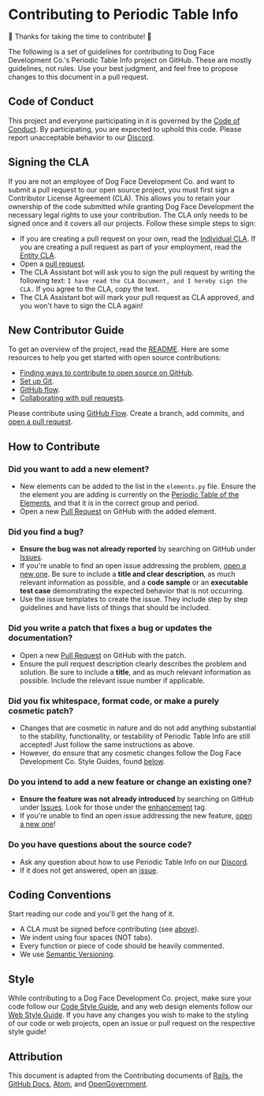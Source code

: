 # Contributing to Periodic Table Info

🎉 Thanks for taking the time to contribute! 🎉

The following is a set of guidelines for contributing to Dog Face Development Co.'s Periodic Table Info project on GitHub. These are mostly guidelines, not rules. Use your best judgment, and feel free to propose changes to this document in a pull request.

## Code of Conduct

This project and everyone participating in it is governed by the [Code of Conduct](CODE_OF_CONDUCT.md). By participating, you are expected to uphold this code. Please report unacceptable behavior to our [Discord](https://discord.gg/JF2cgABFPw).

## Signing the CLA

If you are not an employee of Dog Face Development Co. and want to submit a pull request to our open source project, you must first sign a Contributor License Agreement (CLA). This allows you to retain your ownership of the code submitted while granting Dog Face Development the necessary legal rights to use your contribution. The CLA only needs to be signed once and it covers all our projects. Follow these simple steps to sign:

- If you are creating a pull request on your own, read the [Individual CLA](https://github.com/Dog-Face-Development/Periodic-Table-Info/blob/master/docs/legal/CLA_INDIVIDUAL.md). If you are creating a pull request as part of your employment, read the [Entity CLA](https://github.com/Dog-Face-Development/Periodic-Table-Info/blob/master/docs/legal/CLA_ENTITY.md).
- Open a [pull request](https://github.com/Dog-Face-Development/Periodic-Table-Info/compare).
- The CLA Assistant bot will ask you to sign the pull request by writing the following text: `I have read the CLA Document, and I hereby sign the CLA.` If you agree to the CLA, copy the text.
- The CLA Assistant bot will mark your pull request as CLA approved, and you won't have to sign the CLA again!

## New Contributor Guide

To get an overview of the project, read the [README](README.md). Here are some resources to help you get started with open source contributions:

- [Finding ways to contribute to open source on GitHub](https://docs.github.com/en/get-started/exploring-projects-on-github/finding-ways-to-contribute-to-open-source-on-github).
- [Set up Git](https://docs.github.com/en/get-started/quickstart/set-up-git).
- [GitHub flow](https://docs.github.com/en/get-started/quickstart/github-flow).
- [Collaborating with pull requests](https://docs.github.com/en/github/collaborating-with-pull-requests).

Please contribute using [GitHub Flow](https://guides.github.com/introduction/flow). Create a branch, add commits, and [open a pull request](https://github.com/Dog-Face-Development/Periodic-Table-Info/compare).

## How to Contribute

### Did you want to add a new element?

- New elements can be added to the list in the `elements.py` file. Ensure the the element you are adding is currently on the [Periodic Table of the Elements](https://pubchem.ncbi.nlm.nih.gov/periodic-table/), and that it is in the correct group and period.
- Open a new [Pull Request](https://github.com/Dog-Face-Development/Periodic-Table-Info/compare) on GitHub with the added element.

### Did you find a bug?

- **Ensure the bug was not already reported** by searching on GitHub under [Issues](https://github.com/Dog-Face-Development/Periodic-Table-Info/issues).
- If you're unable to find an open issue addressing the problem, [open a new one](https://github.com/Dog-Face-Development/Periodic-Table-Info/issues/new/choose). Be sure to include a **title and clear description**, as much relevant information as possible, and a **code sample** or an **executable test case** demonstrating the expected behavior that is not occurring.
- Use the issue templates to create the issue. They include step by step guidelines and have lists of things that should be included.

### Did you write a patch that fixes a bug or updates the documentation?

- Open a new [Pull Request](https://github.com/Dog-Face-Development/Periodic-Table-Info/compare) on GitHub with the patch.
- Ensure the pull request description clearly describes the problem and solution. Be sure to include a **title**, and as much relevant information as possible. Include the relevant issue number if applicable.

### Did you fix whitespace, format code, or make a purely cosmetic patch?

- Changes that are cosmetic in nature and do not add anything substantial to the stability, functionality, or testability of Periodic Table Info are still accepted! Just follow the same instructions as above.
- However, do ensure that any cosmetic changes follow the Dog Face Development Co. Style Guides, found [below](#style).

### Do you intend to add a new feature or change an existing one?

- **Ensure the feature was not already introduced** by searching on GitHub under [Issues](https://github.com/Dog-Face-Development/Periodic-Table-Info/issues). Look for those under the [enhancement](https://github.com/Dog-Face-Development/Periodic-Table-Info/issues?q=is%3Aissue+is%3Aopen+label%3Aenhancement) tag.
- If you're unable to find an open issue addressing the new feature, [open a new one](https://github.com/Dog-Face-Development/Periodic-Table-Info/issues/new/choose)!

### Do you have questions about the source code?

- Ask any question about how to use Periodic Table Info on our [Discord](https://discord.gg/JF2cgABFPw).
- If it does not get answered, open an [issue](https://github.com/Dog-Face-Development/Periodic-Table-Info/issues/new/choose).  

## Coding Conventions

Start reading our code and you'll get the hang of it.

- A CLA must be signed before contributing (see [above](#signing-the-cla)).
- We indent using four spaces (NOT tabs).
- Every function or piece of code should be heavily commented.
- We use [Semantic Versioning](https://semver.org/).

## Style

While contributing to a Dog Face Development Co. project, make sure your code follow our [Code Style Guide](https://github.com/Dog-Face-Development/DFD-Code-Style-Guide), and any web design elements follow our [Web Style Guide](https://github.com/Dog-Face-Development/DFD-Web-Style-Guide). If you have any changes you wish to make to the styling of our code or web projects, open an issue or pull request on the respective style guide!

## Attribution

This document is adapted from the Contributing documents of [Rails](https://github.com/rails/rails/blob/main/CONTRIBUTING.md), the [GitHub Docs](https://github.com/github/docs/blob/main/CONTRIBUTING.md), [Atom](https://github.com/atom/atom/blob/master/CONTRIBUTING.md), and [OpenGovernment](https://github.com/opengovernment/opengovernment/blob/master/CONTRIBUTING.md?plain=1).
